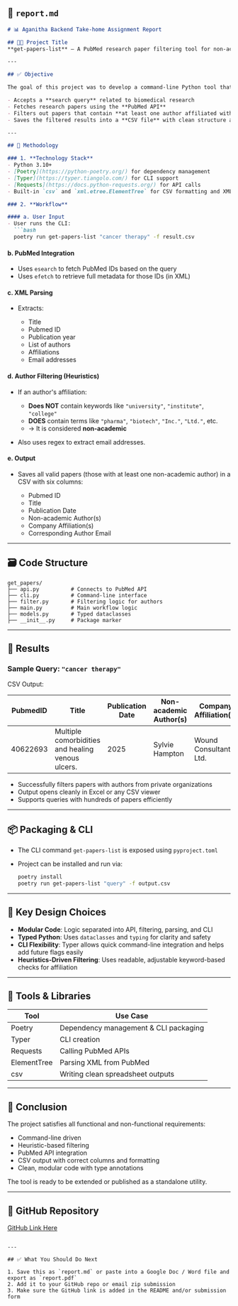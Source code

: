 
## 📄 `report.md` 

````markdown
# 📊 Aganitha Backend Take-home Assignment Report

## 👨‍💻 Project Title
**get-papers-list** — A PubMed research paper filtering tool for non-academic authors

---

## ✅ Objective

The goal of this project was to develop a command-line Python tool that:

- Accepts a **search query** related to biomedical research
- Fetches research papers using the **PubMed API**
- Filters out papers that contain **at least one author affiliated with a pharmaceutical or biotech company**
- Saves the filtered results into a **CSV file** with clean structure and proper metadata

---

## 🧠 Methodology

### 1. **Technology Stack**
- Python 3.10+
- [Poetry](https://python-poetry.org/) for dependency management
- [Typer](https://typer.tiangolo.com/) for CLI support
- [Requests](https://docs.python-requests.org/) for API calls
- Built-in `csv` and `xml.etree.ElementTree` for CSV formatting and XML parsing

### 2. **Workflow**

#### a. User Input
- User runs the CLI:  
  ```bash
  poetry run get-papers-list "cancer therapy" -f result.csv
````

#### b. PubMed Integration

* Uses `esearch` to fetch PubMed IDs based on the query
* Uses `efetch` to retrieve full metadata for those IDs (in XML)

#### c. XML Parsing

* Extracts:

  * Title
  * Pubmed ID
  * Publication year
  * List of authors
  * Affiliations
  * Email addresses

#### d. Author Filtering (Heuristics)

* If an author's affiliation:

  * **Does NOT** contain keywords like `"university"`, `"institute"`, `"college"`
  * **DOES** contain terms like `"pharma"`, `"biotech"`, `"Inc."`, `"Ltd."`, etc.
  * → It is considered **non-academic**

* Also uses regex to extract email addresses.

#### e. Output

* Saves all valid papers (those with at least one non-academic author) in a CSV with six columns:

  * Pubmed ID
  * Title
  * Publication Date
  * Non-academic Author(s)
  * Company Affiliation(s)
  * Corresponding Author Email

---

## 🗃️ Code Structure

```
get_papers/
├── api.py          # Connects to PubMed API
├── cli.py          # Command-line interface
├── filter.py       # Filtering logic for authors
├── main.py         # Main workflow logic
├── models.py       # Typed dataclasses
├── __init__.py     # Package marker
```

---

## 🧪 Results

### Sample Query: `"cancer therapy"`

CSV Output:

| PubmedID | Title                                             | Publication Date | Non-academic Author(s) | Company Affiliation(s) | Corresponding Author Email |
| -------- | ------------------------------------------------- | ---------------- | ---------------------- | ---------------------- | -------------------------- |
| 40622693 | Multiple comorbidities and healing venous ulcers. | 2025             | Sylvie Hampton         | Wound Consultants Ltd. | (email if found)           |

* Successfully filters papers with authors from private organizations
* Output opens cleanly in Excel or any CSV viewer
* Supports queries with hundreds of papers efficiently

---

## 📦 Packaging & CLI

* The CLI command `get-papers-list` is exposed using `pyproject.toml`
* Project can be installed and run via:

  ```bash
  poetry install
  poetry run get-papers-list "query" -f output.csv
  ```

---

## 🧠 Key Design Choices

* **Modular Code**: Logic separated into API, filtering, parsing, and CLI
* **Typed Python**: Uses `dataclasses` and `typing` for clarity and safety
* **CLI Flexibility**: Typer allows quick command-line integration and helps add future flags easily
* **Heuristics-Driven Filtering**: Uses readable, adjustable keyword-based checks for affiliation

---

## 📝 Tools & Libraries

| Tool        | Use Case                              |
| ----------- | ------------------------------------- |
| Poetry      | Dependency management & CLI packaging |
| Typer       | CLI creation                          |
| Requests    | Calling PubMed APIs                   |
| ElementTree | Parsing XML from PubMed               |
| csv         | Writing clean spreadsheet outputs     |

---

## 📌 Conclusion

The project satisfies all functional and non-functional requirements:

* Command-line driven
* Heuristic-based filtering
* PubMed API integration
* CSV output with correct columns and formatting
* Clean, modular code with type annotations

The tool is ready to be extended or published as a standalone utility.

---

## 🔗 GitHub Repository

[GitHub Link Here](https://github.com/tarleak613/get-papers-list)

```

---

## ✅ What You Should Do Next

1. Save this as `report.md` or paste into a Google Doc / Word file and export as `report.pdf`
2. Add it to your GitHub repo or email zip submission
3. Make sure the GitHub link is added in the README and/or submission form
